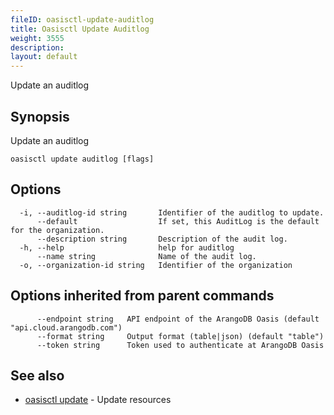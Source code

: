 ```yaml
---
fileID: oasisctl-update-auditlog
title: Oasisctl Update Auditlog
weight: 3555
description: 
layout: default
---
```

Update an auditlog

## Synopsis

Update an auditlog

```
oasisctl update auditlog [flags]
```

## Options

```
  -i, --auditlog-id string       Identifier of the auditlog to update.
      --default                  If set, this AuditLog is the default for the organization.
      --description string       Description of the audit log.
  -h, --help                     help for auditlog
      --name string              Name of the audit log.
  -o, --organization-id string   Identifier of the organization
```

## Options inherited from parent commands

```
      --endpoint string   API endpoint of the ArangoDB Oasis (default "api.cloud.arangodb.com")
      --format string     Output format (table|json) (default "table")
      --token string      Token used to authenticate at ArangoDB Oasis
```

## See also

* [oasisctl update]()	 - Update resources

